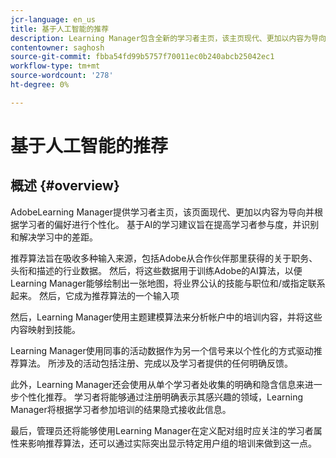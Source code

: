 ```yaml
---
jcr-language: en_us
title: 基于人工智能的推荐
description: Learning Manager包含全新的学习者主页，该主页现代、更加以内容为导向并根据学习者的偏好进行个性化。 基于AI的学习建议旨在提高学习者参与度，并识别和解决学习中的差距。
contentowner: saghosh
source-git-commit: fbba54fd99b5757f70011ec0b240abcb25042ec1
workflow-type: tm+mt
source-wordcount: '278'
ht-degree: 0%

---
```




# 基于人工智能的推荐

## 概述 {#overview}

AdobeLearning Manager提供学习者主页，该页面现代、更加以内容为导向并根据学习者的偏好进行个性化。 基于AI的学习建议旨在提高学习者参与度，并识别和解决学习中的差距。

推荐算法旨在吸收多种输入来源，包括Adobe从合作伙伴那里获得的关于职务、头衔和描述的行业数据。 然后，将这些数据用于训练Adobe的AI算法，以便Learning Manager能够绘制出一张地图，将业界公认的技能与职位和/或指定联系起来。 然后，它成为推荐算法的一个输入项

然后，Learning Manager使用主题建模算法来分析帐户中的培训内容，并将这些内容映射到技能。

Learning Manager使用同事的活动数据作为另一个信号来以个性化的方式驱动推荐算法。 所涉及的活动包括注册、完成以及学习者提供的任何明确反馈。

此外，Learning Manager还会使用从单个学习者处收集的明确和隐含信息来进一步个性化推荐。 学习者将能够通过注册明确表示其感兴趣的领域，Learning Manager将根据学习者参加培训的结果隐式接收此信息。

最后，管理员还将能够使用Learning Manager在定义配对组时应关注的学习者属性来影响推荐算法，还可以通过实际突出显示特定用户组的培训来做到这一点。
